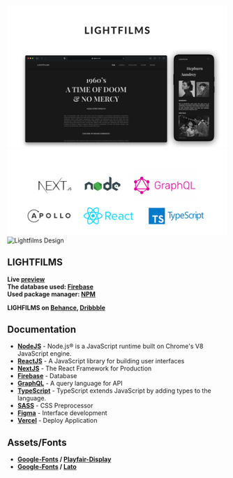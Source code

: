 ![Lightfilms & Vercel](md/welcome.jpg "Lightfilms & Vercel")
![Lightfilms Tech Stack](md/__tech.png "Lightfilms Tech Stack")
![Lightfilms Design](md/__frm.png "Lightfilms Design")

## LIGHTFILMS

**Live [preview]** \
**The database used: [Firebase]** \
**Used package manager: [NPM]**

**LIGHFILMS on [Behance], [Dribbble]**

## Documentation

- **[NodeJS]** - Node.js® is a JavaScript runtime built on Chrome's V8 JavaScript engine.
- **[ReactJS]** - A JavaScript library for building user interfaces
- **[NextJS]** - The React Framework for Production
- **[Firebase]** - Database
- **[GraphQL]** - A query language for API
- **[TypeScript]** - TypeScript extends JavaScript by adding types to the language.
- **[SASS]** - CSS Preprocessor
- **[Figma]** - Interface development
- **[Vercel]** - Deploy Application

## Assets/Fonts

- **[Google-Fonts] / [Playfair-Display]**
- **[Google-Fonts] / [Lato]**

[NodeJS]: <https://nodejs.org/en/>
[API]: <https://lightfilms-api.herokuapp.com/graphql>
[ReactJS]: <https://reactjs.org/>
[NextJS]: <https://nextjs.org/>
[GraphQL]: <https://graphql.org/>
[Python3]: <https://www.python.org/>
[here]: <https://github.com/ssandry/lightfilms/blob/main/md/scripts.md>
[preview]: <https://lightfilms-ssandry.vercel.app/>
[Vercel]: <https://vercel.com/home>
[TypeScript]: <https://www.typescriptlang.org/>
[SSR]: <https://habr.com/en/post/526828/>
[SASS]: <https://sass-scss.ru/>
[Heroku]: <https://www.heroku.com/>
[Firebase]: <https://firebase.google.com/>
[Figma]: <https://www.figma.com/>
[Google-Fonts]: <https://www.figma.com/>
[Playfair-Display]: <https://fonts.google.com/specimen/Playfair+Display?authuser=1&hl=ru>
[Lato]: <https://fonts.google.com/specimen/Lato?selection.family=Lato>
[NPM]: <https://www.npmjs.com/>
[Behance]: <https://www.behance.net/gallery/120634639/LIGHTFILMS>
[Dribbble]: <https://dribbble.com/shots/15761540-LIGHTFILMS-Concept-Design>
